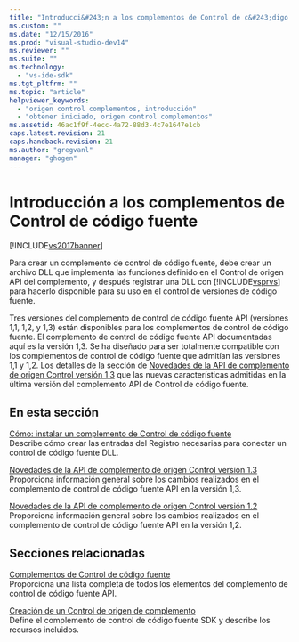 ```yaml
---
title: "Introducci&#243;n a los complementos de Control de c&#243;digo fuente | Microsoft Docs"
ms.custom: ""
ms.date: "12/15/2016"
ms.prod: "visual-studio-dev14"
ms.reviewer: ""
ms.suite: ""
ms.technology: 
  - "vs-ide-sdk"
ms.tgt_pltfrm: ""
ms.topic: "article"
helpviewer_keywords: 
  - "origen control complementos, introducción"
  - "obtener iniciado, origen control complementos"
ms.assetid: 46ac1f9f-4ecc-4a72-88d3-4c7e1647e1cb
caps.latest.revision: 21
caps.handback.revision: 21
ms.author: "gregvanl"
manager: "ghogen"
---
```

# Introducci&#243;n a los complementos de Control de c&#243;digo fuente
[!INCLUDE[vs2017banner](../../code-quality/includes/vs2017banner.md)]

Para crear un complemento de control de código fuente, debe crear un archivo DLL que implementa las funciones definido en el Control de origen API del complemento, y después registrar una DLL con [!INCLUDE[vsprvs](../../code-quality/includes/vsprvs_md.md)] para hacerlo disponible para su uso en el control de versiones de código fuente.  
  
 Tres versiones del complemento de control de código fuente API \(versiones 1,1, 1,2, y 1,3\) están disponibles para los complementos de control de código fuente.  El complemento de control de código fuente API documentadas aquí es la versión 1,3.  Se ha diseñado para ser totalmente compatible con los complementos de control de código fuente que admitían las versiones 1,1 y 1,2.  Los detalles de la sección de [Novedades de la API de complemento de origen Control versión 1.3](../../extensibility/internals/what-s-new-in-the-source-control-plug-in-api-version-1-3.md) que las nuevas características admitidas en la última versión del complemento API de Control de código fuente.  
  
## En esta sección  
 [Cómo: instalar un complemento de Control de código fuente](../../extensibility/internals/how-to-install-a-source-control-plug-in.md)  
 Describe cómo crear las entradas del Registro necesarias para conectar un control de código fuente DLL.  
  
 [Novedades de la API de complemento de origen Control versión 1.3](../../extensibility/internals/what-s-new-in-the-source-control-plug-in-api-version-1-3.md)  
 Proporciona información general sobre los cambios realizados en el complemento de control de código fuente API en la versión 1,3.  
  
 [Novedades de la API de complemento de origen Control versión 1.2](../../extensibility/internals/what-s-new-in-the-source-control-plug-in-api-version-1-2.md)  
 Proporciona información general sobre los cambios realizados en el complemento de control de código fuente API en la versión 1,2.  
  
## Secciones relacionadas  
 [Complementos de Control de código fuente](../../extensibility/source-control-plug-ins.md)  
 Proporciona una lista completa de todos los elementos del complemento de control de código fuente API.  
  
 [Creación de un Control de origen de complemento](../../extensibility/internals/creating-a-source-control-plug-in.md)  
 Define el complemento de control de código fuente SDK y describe los recursos incluidos.